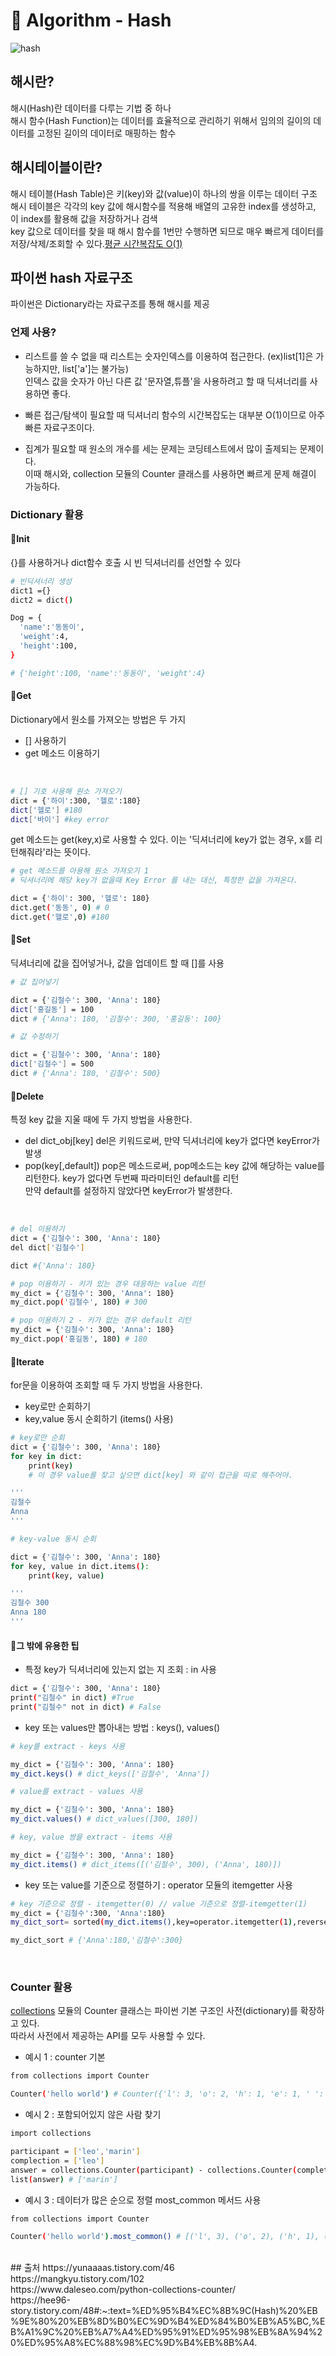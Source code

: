 # 🔑 Algorithm - Hash
![hash](https://user-images.githubusercontent.com/28242121/150476347-5ff21647-2f03-4b1b-8044-d2a04332e7ec.png)

## 해시란?
해시(Hash)란 데이터를 다루는 기법 중 하나 <br>
해시 함수(Hash Function)는 데이터를 효율적으로 관리하기 위해서 임의의 길이의 데이터를 고정된 길이의 데이터로 매핑하는 함수 <br>

## 해시테이블이란?
해시 테이블(Hash Table)은 키(key)와 값(value)이 하나의 쌍을 이루는 데이터 구조 <br>
해시 테이블은 각각의 key 값에 해시함수를 적용해 배열의 고유한 index를 생성하고, 이 index를 활용해 값을 저장하거나 검색 <br>
key 값으로 데이터를 찾을 때 해시 함수를 1번만 수행하면 되므로 매우 빠르게 데이터를 저장/삭제/조회할 수 있다.<u>평균 시간복잡도 O(1)</u> <br>

## 파이썬 hash 자료구조
파이썬은 Dictionary라는 자료구조를 통해 해시를 제공 <br>
### 언제 사용?
- 리스트를 쓸 수 없을 때
리스트는 숫자인덱스를 이용하여 접근한다. (ex)list[1]은 가능하지만, list['a']는 불가능) <br>
인덱스 값을 숫자가 아닌 다른 값 '문자열,튜플'을 사용하려고 할 때 딕셔너리를 사용하면 좋다.<br>

- 빠른 접근/탐색이 필요할 때
딕셔너리 함수의 시간복잡도는 대부분 O(1)이므로 아주 빠른 자료구조이다. <br>

- 집계가 필요할 때
원소의 개수를 세는 문제는 코딩테스트에서 많이 출제되는 문제이다. <br>
이때 해시와, collection 모듈의 Counter 클래스를 사용하면 빠르게 문제 해결이 가능하다. <br>

### Dictionary 활용

#### 🔑Init
{}를 사용하거나 dict함수 호출 시 빈 딕셔너리를 선언할 수 있다 <br>
```sh
# 빈딕셔너리 생성
dict1 ={}
dict2 = dict()

```

```sh
Dog = {
  'name':'동동이',
  'weight':4,
  'height':100,
}

# {'height':100, 'name':'동동이', 'weight':4}
```


#### 🔑Get
Dictionary에서 원소를 가져오는 방법은 두 가지
- [] 사용하기
- get 메소드 이용하기 
<br>

```sh
# [] 기호 사용해 원소 가져오기
dict = {'하이':300, '헬로':180}
dict['헬로'] #180
dict['바이'] #key error

```
get 메소드는 get(key,x)로 사용할 수 있다. 이는 '딕셔너리에 key가 없는 경우, x를 리턴해줘라'라는 뜻이다.

```sh
# get 메소드를 아용해 원소 가져오기 1
# 딕셔너리에 해당 key가 없을때 Key Error 를 내는 대신, 특정한 값을 가져온다.

dict = {'하이': 300, '헬로': 180}
dict.get('동동', 0) # 0
dict.get('헬로',0) #180
```

#### 🔑Set
딕셔너리에 값을 집어넣거나, 값을 업데이트 할 때 []를 사용
<br>

```sh
# 값 집어넣기

dict = {'김철수': 300, 'Anna': 180}
dict['홍길동'] = 100
dict # {'Anna': 180, '김철수': 300, '홍길동': 100}

# 값 수정하기

dict = {'김철수': 300, 'Anna': 180}
dict['김철수'] = 500
dict # {'Anna': 180, '김철수': 500}
```

#### 🔑Delete
특정 key 값을 지울 때에 두 가지 방법을 사용한다.
- del dict_obj[key]
del은 키워드로써, 만약 딕셔너리에 key가 없다면 keyError가 발생
- pop(key[,default])
pop은 메소드로써, pop메소드는 key 값에 해당하는 value를 리턴한다. key가 없다면 두번째 파라미터인 default를 리턴 <br>
만약 default를 설정하지 않았다면 keyError가 발생한다.

<br>

```sh
# del 이용하기 
dict = {'김철수': 300, 'Anna': 180}
del dict['김철수']

dict #{'Anna': 180}
```

```sh
# pop 이용하기 - 키가 있는 경우 대응하는 value 리턴
my_dict = {'김철수': 300, 'Anna': 180}
my_dict.pop('김철수', 180) # 300

# pop 이용하기 2 - 키가 없는 경우 default 리턴
my_dict = {'김철수': 300, 'Anna': 180}
my_dict.pop('홍길동', 180) # 180
```

#### 🔑Iterate
for문을 이용하여 조회할 때 두 가지 방법을 사용한다.
- key로만 순회하기
- key,value 동시 순회하기 (items() 사용)
```sh
# key로만 순회
dict = {'김철수': 300, 'Anna': 180}
for key in dict:
    print(key)
    # 이 경우 value를 찾고 싶으면 dict[key] 와 같이 접근을 따로 해주어야.

'''
김철수
Anna
'''
```

```sh
# key-value 동시 순회

dict = {'김철수': 300, 'Anna': 180}
for key, value in dict.items():
    print(key, value)

'''
김철수 300
Anna 180
'''
```

#### 🔑그 밖에 유용한 팁
- 특정 key가 딕셔너리에 있는지 없는 지 조회 : in 사용
```sh
dict = {'김철수': 300, 'Anna': 180}
print("김철수" in dict) #True
print("김철수" not in dict) # False
```

- key 또는 values만 뽑아내는 방법 : keys(), values()
```sh
# key를 extract - keys 사용

my_dict = {'김철수': 300, 'Anna': 180}
my_dict.keys() # dict_keys(['김철수', 'Anna'])
```

```sh
# value를 extract - values 사용

my_dict = {'김철수': 300, 'Anna': 180}
my_dict.values() # dict_values([300, 180])
```

```sh
# key, value 쌍을 extract - items 사용

my_dict = {'김철수': 300, 'Anna': 180}
my_dict.items() # dict_items([('김철수', 300), ('Anna', 180)])
```

- key 또는 value를 기준으로 정렬하기 : operator 모듈의 itemgetter 사용
```sh
# key 기준으로 정렬 - itemgetter(0) // value 기준으로 정렬-itemgetter(1)
my_dict = {'김철수':300, 'Anna':180}
my_dict_sort= sorted(my_dict.items(),key=operator.itemgetter(1),reverse=True)

my_dict_sort # {'Anna':180,'김철수':300}
```

<br>

### Counter 활용
<u>collections</u> 모듈의 Counter 클래스는 파이썬 기본 구조인 사전(dictionary)를 확장하고 있다.<br>
따라서 사전에서 제공하는 API를 모두 사용할 수 있다.

- 예시 1 : counter 기본
```sh
from collections import Counter

Counter('hello world') # Counter({'l': 3, 'o': 2, 'h': 1, 'e': 1, ' ': 1, 'w': 1, 'r': 1, 'd': 1})
```

- 예시 2 : 포함되어있지 않은 사람 찾기
```sh
import collections

participant = ['leo','marin']
complection = ['leo']
answer = collections.Counter(participant) - collections.Counter(completion)
list(answer) # ['marin']

```

- 예시 3 : 데이터가 많은 순으로 정렬 most_common 메서드 사용
```sh
from collections import Counter

Counter('hello world').most_common() # [('l', 3), ('o', 2), ('h', 1), ('e', 1), (' ', 1), ('w', 1), ('r', 1), ('d', 1)]
```

<br>
## 출처
https://yunaaaas.tistory.com/46 <br>
https://mangkyu.tistory.com/102 <br>
https://www.daleseo.com/python-collections-counter/ <br>
https://hee96-story.tistory.com/48#:~:text=%ED%95%B4%EC%8B%9C(Hash)%20%EB%9E%80%20%EB%8D%B0%EC%9D%B4%ED%84%B0%EB%A5%BC,%EB%A1%9C%20%EB%A7%A4%ED%95%91%ED%95%98%EB%8A%94%20%ED%95%A8%EC%88%98%EC%9D%B4%EB%8B%A4.
